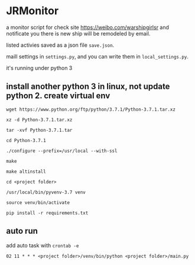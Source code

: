 # JRMonitor

a monitor script for check site https://weibo.com/warshipgirlsr and notificate you there is new ship will be remodeled by email.

listed activies saved as a json file `save.json`.

maill settings in `settings.py`, and you can write them in `local_settings.py`.

it's running under python 3

## install another python 3 in linux, not update python 2. create virtual env

    wget https://www.python.org/ftp/python/3.7.1/Python-3.7.1.tar.xz

    xz -d Python-3.7.1.tar.xz

    tar -xvf Python-3.7.1.tar

    cd Python-3.7.1

    ./configure --prefix=/usr/local --with-ssl

    make

    make altinstall

    cd <project folder>

    /usr/local/bin/pyvenv-3.7 venv

    source venv/bin/activate

    pip install -r requirements.txt

## auto run

add auto task with `crontab -e`

    02 11 * * * <project folder>/venv/bin/python <project folder>/main.py
